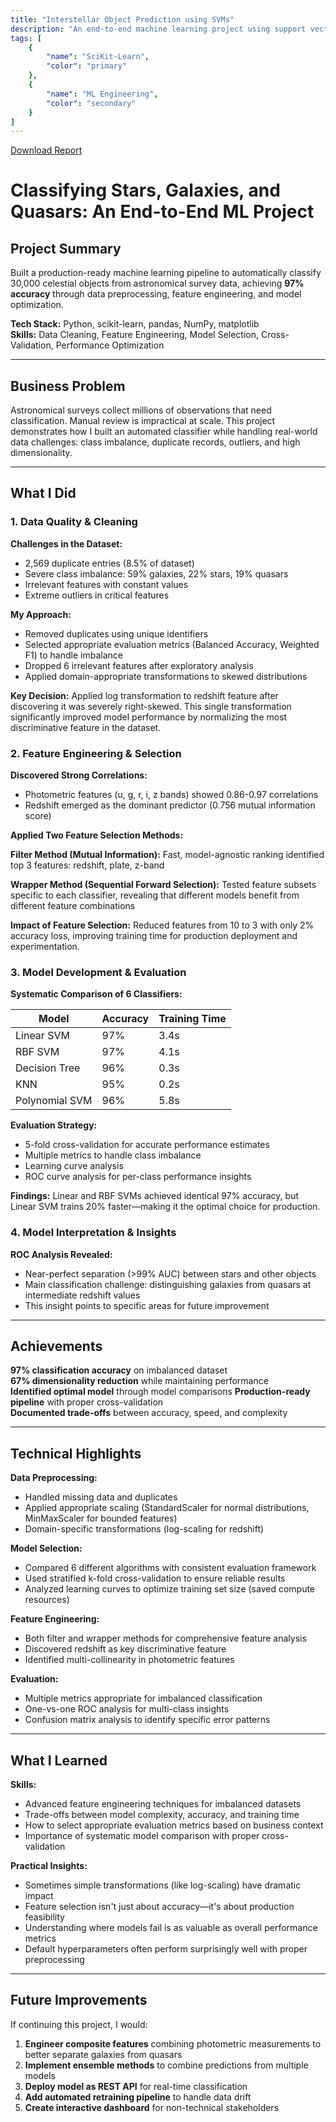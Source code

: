 ```yaml
---
title: "Interstellar Object Prediction using SVMs"
description: "An end-to-end machine learning project using support vector machines"
tags: [
    {
        "name": "SciKit-Learn",
        "color": "primary"
    },
    {
        "name": "ML Engineering",
        "color": "secondary"
    }
]
---
```

<a href="/project-pdfs/InterstellarClassification.pdf" target="_blank">Download Report</a>

# Classifying Stars, Galaxies, and Quasars: An End-to-End ML Project

## Project Summary

Built a production-ready machine learning pipeline to automatically classify 30,000 celestial objects from astronomical survey data, achieving **97% accuracy** through data preprocessing, feature engineering, and model optimization.

**Tech Stack:** Python, scikit-learn, pandas, NumPy, matplotlib  
**Skills:** Data Cleaning, Feature Engineering, Model Selection, Cross-Validation, Performance Optimization

---

## Business Problem

Astronomical surveys collect millions of observations that need classification. Manual review is impractical at scale. This project demonstrates how I built an automated classifier while handling real-world data challenges: class imbalance, duplicate records, outliers, and high dimensionality.

---

## What I Did

### 1. Data Quality & Cleaning

**Challenges in the Dataset:**
- 2,569 duplicate entries (8.5% of dataset)
- Severe class imbalance: 59% galaxies, 22% stars, 19% quasars
- Irrelevant features with constant values
- Extreme outliers in critical features

**My Approach:**
- Removed duplicates using unique identifiers
- Selected appropriate evaluation metrics (Balanced Accuracy, Weighted F1) to handle imbalance
- Dropped 6 irrelevant features after exploratory analysis
- Applied domain-appropriate transformations to skewed distributions

**Key Decision:** Applied log transformation to redshift feature after discovering it was severely right-skewed. This single transformation significantly improved model performance by normalizing the most discriminative feature in the dataset.

### 2. Feature Engineering & Selection

**Discovered Strong Correlations:**
- Photometric features (u, g, r, i, z bands) showed 0.86-0.97 correlations
- Redshift emerged as the dominant predictor (0.756 mutual information score)

**Applied Two Feature Selection Methods:**

**Filter Method (Mutual Information):** Fast, model-agnostic ranking identified top 3 features: redshift, plate, z-band

**Wrapper Method (Sequential Forward Selection):** Tested feature subsets specific to each classifier, revealing that different models benefit from different feature combinations

**Impact of Feature Selection:** Reduced features from 10 to 3 with only 2% accuracy loss, improving training time for production deployment and experimentation.

### 3. Model Development & Evaluation

**Systematic Comparison of 6 Classifiers:**

| Model | Accuracy | Training Time |
|-------|----------|---------------|
| Linear SVM | 97% | 3.4s | 
| RBF SVM | 97% | 4.1s | 
| Decision Tree | 96% | 0.3s | 
| KNN | 95% | 0.2s | 
| Polynomial SVM | 96% | 5.8s | 

**Evaluation Strategy:**
- 5-fold cross-validation for accurate performance estimates
- Multiple metrics to handle class imbalance
- Learning curve analysis
- ROC curve analysis for per-class performance insights

**Findings:** Linear and RBF SVMs achieved identical 97% accuracy, but Linear SVM trains 20% faster—making it the optimal choice for production.

### 4. Model Interpretation & Insights

**ROC Analysis Revealed:**
- Near-perfect separation (>99% AUC) between stars and other objects
- Main classification challenge: distinguishing galaxies from quasars at intermediate redshift values
- This insight points to specific areas for future improvement
---

## Achievements

**97% classification accuracy** on imbalanced dataset  
**67% dimensionality reduction** while maintaining performance  
**Identified optimal model** through model comparisons
**Production-ready pipeline** with proper cross-validation  
**Documented trade-offs** between accuracy, speed, and complexity

---

## Technical Highlights

**Data Preprocessing:**
- Handled missing data and duplicates
- Applied appropriate scaling (StandardScaler for normal distributions, MinMaxScaler for bounded features)
- Domain-specific transformations (log-scaling for redshift)

**Model Selection:**
- Compared 6 different algorithms with consistent evaluation framework
- Used stratified k-fold cross-validation to ensure reliable results
- Analyzed learning curves to optimize training set size (saved compute resources)

**Feature Engineering:**
- Both filter and wrapper methods for comprehensive feature analysis
- Discovered redshift as key discriminative feature
- Identified multi-collinearity in photometric features

**Evaluation:**
- Multiple metrics appropriate for imbalanced classification
- One-vs-one ROC analysis for multi-class insights
- Confusion matrix analysis to identify specific error patterns

---

## What I Learned

**Skills:**
- Advanced feature engineering techniques for imbalanced datasets
- Trade-offs between model complexity, accuracy, and training time
- How to select appropriate evaluation metrics based on business context
- Importance of systematic model comparison with proper cross-validation

**Practical Insights:**
- Sometimes simple transformations (like log-scaling) have dramatic impact
- Feature selection isn't just about accuracy—it's about production feasibility
- Understanding where models fail is as valuable as overall performance metrics
- Default hyperparameters often perform surprisingly well with proper preprocessing

---
## Future Improvements

If continuing this project, I would:

1. **Engineer composite features** combining photometric measurements to better separate galaxies from quasars
2. **Implement ensemble methods** to combine predictions from multiple models
3. **Deploy model as REST API** for real-time classification
4. **Add automated retraining pipeline** to handle data drift
5. **Create interactive dashboard** for non-technical stakeholders
